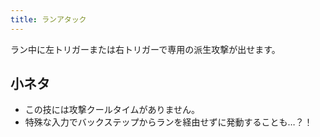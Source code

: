```yaml
---
title: ランアタック
---
```


ラン中に左トリガーまたは右トリガーで専用の派生攻撃が出せます。

## 小ネタ
* この技には攻撃クールタイムがありません。
* 特殊な入力でバックステップからランを経由せずに発動することも…？！

